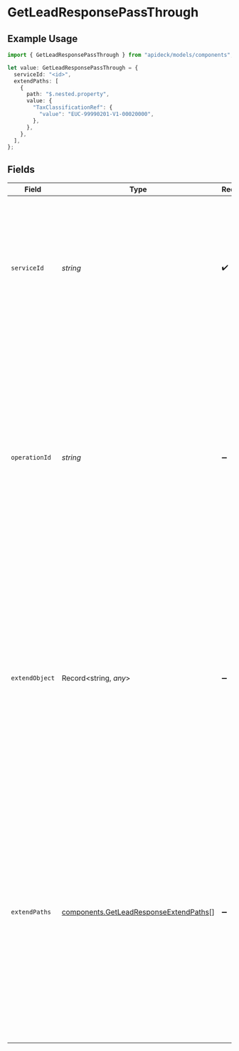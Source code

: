 # GetLeadResponsePassThrough

## Example Usage

```typescript
import { GetLeadResponsePassThrough } from "apideck/models/components";

let value: GetLeadResponsePassThrough = {
  serviceId: "<id>",
  extendPaths: [
    {
      path: "$.nested.property",
      value: {
        "TaxClassificationRef": {
          "value": "EUC-99990201-V1-00020000",
        },
      },
    },
  ],
};
```

## Fields

| Field                                                                                                                                                                                                                                                                                                                                                           | Type                                                                                                                                                                                                                                                                                                                                                            | Required                                                                                                                                                                                                                                                                                                                                                        | Description                                                                                                                                                                                                                                                                                                                                                     |
| --------------------------------------------------------------------------------------------------------------------------------------------------------------------------------------------------------------------------------------------------------------------------------------------------------------------------------------------------------------- | --------------------------------------------------------------------------------------------------------------------------------------------------------------------------------------------------------------------------------------------------------------------------------------------------------------------------------------------------------------- | --------------------------------------------------------------------------------------------------------------------------------------------------------------------------------------------------------------------------------------------------------------------------------------------------------------------------------------------------------------- | --------------------------------------------------------------------------------------------------------------------------------------------------------------------------------------------------------------------------------------------------------------------------------------------------------------------------------------------------------------- |
| `serviceId`                                                                                                                                                                                                                                                                                                                                                     | *string*                                                                                                                                                                                                                                                                                                                                                        | :heavy_check_mark:                                                                                                                                                                                                                                                                                                                                              | A unique identifier for the service to which the pass_through data should be applied. This ensures that the custom data is directed to the correct service, facilitating precise integration and data handling.                                                                                                                                                 |
| `operationId`                                                                                                                                                                                                                                                                                                                                                   | *string*                                                                                                                                                                                                                                                                                                                                                        | :heavy_minus_sign:                                                                                                                                                                                                                                                                                                                                              | This property contains an optional identifier for a specific workflow operation within the CRM system. It is useful for Unify calls that involve multiple downstream requests, allowing developers to track and manage these operations effectively. The value is expected to be a string that uniquely identifies the operation.                               |
| `extendObject`                                                                                                                                                                                                                                                                                                                                                  | Record<string, *any*>                                                                                                                                                                                                                                                                                                                                           | :heavy_minus_sign:                                                                                                                                                                                                                                                                                                                                              | This property is a flexible object designed to allow direct extension with any additional properties needed for the lead data. It provides a way to include custom fields or data points that are not part of the standard lead schema. The structure of this object is dynamic, accommodating various key-value pairs as required.                             |
| `extendPaths`                                                                                                                                                                                                                                                                                                                                                   | [components.GetLeadResponseExtendPaths](../../models/components/getleadresponseextendpaths.md)[]                                                                                                                                                                                                                                                                | :heavy_minus_sign:                                                                                                                                                                                                                                                                                                                                              | This property is an array of objects used for structured data modifications via specified paths. Each object within the array defines a path and a corresponding value to be applied, enabling precise updates or extensions to the lead data. This array facilitates complex data manipulation tasks by allowing multiple modifications in a single operation. |
